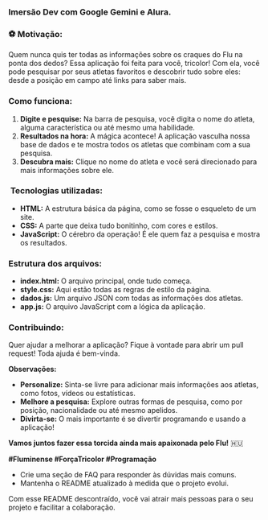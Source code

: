 ### Imersão Dev com Google Gemini e Alura.

### ⚽ **Motivação:**

Quem nunca quis ter todas as informações sobre os craques do Flu na ponta dos dedos? Essa aplicação foi feita para você, tricolor! Com ela, você pode pesquisar por seus atletas favoritos e descobrir tudo sobre eles: desde a posição em campo até links para saber mais.

###  **Como funciona:**

1. **Digite e pesquise:** Na barra de pesquisa, você digita o nome do atleta, alguma característica ou até mesmo uma habilidade.
2. **Resultados na hora:** A mágica acontece! A aplicação vasculha nossa base de dados e te mostra todos os atletas que combinam com a sua pesquisa.
3. **Descubra mais:** Clique no nome do atleta e você será direcionado para mais informações sobre ele.

### ️ **Tecnologias utilizadas:**

* **HTML:** A estrutura básica da página, como se fosse o esqueleto de um site.
* **CSS:** A parte que deixa tudo bonitinho, com cores e estilos.
* **JavaScript:** O cérebro da operação! É ele quem faz a pesquisa e mostra os resultados.

###  **Estrutura dos arquivos:**

* **index.html:** O arquivo principal, onde tudo começa.
* **style.css:** Aqui estão todas as regras de estilo da página.
* **dados.js:** Um arquivo JSON com todas as informações dos atletas.
* **app.js:** O arquivo JavaScript com a lógica da aplicação.

###  **Contribuindo:**

Quer ajudar a melhorar a aplicação? Fique à vontade para abrir um pull request! Toda ajuda é bem-vinda.

**Observações:**

* **Personalize:** Sinta-se livre para adicionar mais informações aos atletas, como fotos, vídeos ou estatísticas.
* **Melhore a pesquisa:** Explore outras formas de pesquisa, como por posição, nacionalidade ou até mesmo apelidos.
* **Divirta-se:** O mais importante é se divertir programando e usando a aplicação!

**Vamos juntos fazer essa torcida ainda mais apaixonada pelo Flu!** 🇭🇺

**#Fluminense #ForçaTricolor #Programação**
* Crie uma seção de FAQ para responder às dúvidas mais comuns.
* Mantenha o README atualizado à medida que o projeto evolui.

Com esse README descontraído, você vai atrair mais pessoas para o seu projeto e facilitar a colaboração.
